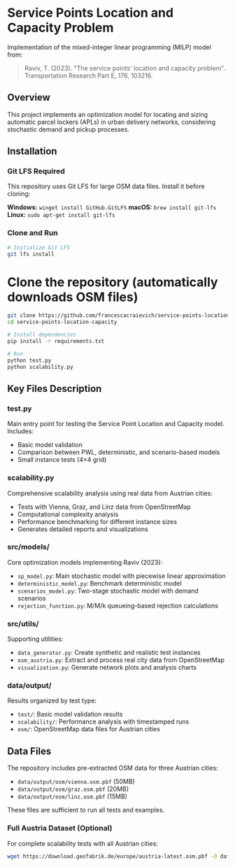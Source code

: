 # Service Points Location and Capacity Problem

Implementation of the mixed-integer linear programming (MILP) model from:
> Raviv, T. (2023). "The service points' location and capacity problem". 
> Transportation Research Part E, 176, 103216.

## Overview
This project implements an optimization model for locating and sizing automatic 
parcel lockers (APLs) in urban delivery networks, considering stochastic demand 
and pickup processes.

## Installation

### Git LFS Required
This repository uses Git LFS for large OSM data files. Install it before cloning:

**Windows:** `winget install GitHub.GitLFS`
**macOS:** `brew install git-lfs`  
**Linux:** `sudo apt-get install git-lfs`

### Clone and Run
```bash
# Initialize Git LFS 
git lfs install
```

# Clone the repository (automatically downloads OSM files)
```bash
git clone https://github.com/francescacraievich/service-points-location-capacity.git
cd service-points-location-capacity
```

```bash
# Install dependencies
pip install -r requirements.txt
```

```bash
# Run 
python test.py          
python scalability.py   
```

## Key Files Description

### **test.py**
Main entry point for testing the Service Point Location and Capacity model. Includes:
- Basic model validation
- Comparison between PWL, deterministic, and scenario-based models
- Small instance tests (4×4 grid)

### **scalability.py**
Comprehensive scalability analysis using real data from Austrian cities:
- Tests with Vienna, Graz, and Linz data from OpenStreetMap
- Computational complexity analysis
- Performance benchmarking for different instance sizes
- Generates detailed reports and visualizations

###  **src/models/**
Core optimization models implementing Raviv (2023):
- `sp_model.py`: Main stochastic model with piecewise linear approximation
- `deterministic_model.py`: Benchmark deterministic model
- `scenarios_model.py`: Two-stage stochastic model with demand scenarios
- `rejection_function.py`: M/M/k queueing-based rejection calculations

###  **src/utils/**
Supporting utilities:
- `data_generator.py`: Create synthetic and realistic test instances
- `osm_austria.py`: Extract and process real city data from OpenStreetMap
- `visualization.py`: Generate network plots and analysis charts

###  **data/output/**
Results organized by test type:
- `test/`: Basic model validation results
- `scalability/`: Performance analysis with timestamped runs
- `osm/`: OpenStreetMap data files for Austrian cities

## Data Files

The repository includes pre-extracted OSM data for three Austrian cities:
- `data/output/osm/vienna.osm.pbf` (50MB)
- `data/output/osm/graz.osm.pbf` (20MB)  
- `data/output/osm/linz.osm.pbf` (15MB)

These files are sufficient to run all tests and examples.

### Full Austria Dataset (Optional)
For complete scalability tests with all Austrian cities:
```bash
wget https://download.geofabrik.de/europe/austria-latest.osm.pbf -O data/output/osm/austria-latest.osm.pbf